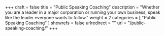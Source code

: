 +++
draft 		= false
title 		= "Public Speaking Coaching"
description	= "Whether you are a leader in a major corporation or running your own business, speak like the leader everyone wants to follow."
weight		= 2
categories	= [ "Public Speaking Coaching" ]
showrefs	= false
urlredirect	= ""
url 		= "/public-speaking-coaching/"
+++
